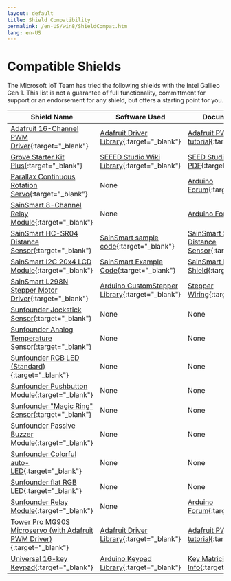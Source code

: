 ```yaml
---
layout: default
title: Shield Compatibility
permalink: /en-US/win8/ShieldCompat.htm
lang: en-US
---
```


# Compatible Shields
The Microsoft IoT Team has tried the following shields with the Intel Galileo Gen 1.
This list is not a guarantee of full functionality, committment for support or an endorsement for any shield, but offers a starting point for you.

| Shield Name | Software Used | Documentation |
| -------------------------------------------------------- | -------------------------------------------------------- | -------------------------------------------------------- |
| [Adafruit 16-Channel PWM Driver](http://www.adafruit.com/product/815){:target="_blank"} | [Adafruit Driver Library](https://learn.adafruit.com/16-channel-pwm-servo-driver/using-the-adafruit-library){:target="_blank"} | [Adafruit PWM driver tutorial](https://learn.adafruit.com/16-channel-pwm-servo-driver){:target="_blank"} |
| [Grove Starter Kit Plus](http://www.makershed.com/products/grove-starter-kit-plus){:target="_blank"} | [SEEED Studio Wiki Library](http://www.seeedstudio.com/wiki/Grove_-_Starter_Kit_Plus){:target="_blank"} | [SEED Studio PDF](http://www.seeedstudio.com/document/Grove%20Starter%20Kit.pdf){:target="_blank"} |
| [Parallax Continuous Rotation Servo](http://www.parallax.com/product/900-00008){:target="_blank"} | None | [Arduino Forum](http://forum.arduino.cc/index.php/topic,5983.0.html){:target="_blank"}
| [SainSmart 8-Channel Relay Module](http://www.sainsmart.com/8-channel-dc-5v-relay-module-for-arduino-pic-arm-dsp-avr-msp430-ttl-logic.html){:target="_blank"} | None | [Arduino Forum](http://forum.arduino.cc/index.php?topic=142207.0) |
| [SainSmart HC-SR04 Distance Sensor](http://www.sainsmart.com/ultrasonic-ranging-detector-mod-hc-sr04-distance-sensor.html){:target="_blank"} | [SainSmart sample code](https://s3-ap-northeast-1.amazonaws.com/sain-amzn/20/20-019-100/HC-SR04.rar){:target="_blank"} | [SainSmart SR04 Distance Sensor](http://www.sainsmart.com/ultrasonic-ranging-detector-mod-hc-sr04-distance-sensor.html){:target="_blank"} |
| [SainSmart I2C 20x4 LCD Module](http://www.sainsmart.com/sainsmart-iic-i2c-twi-serial-2004-20x4-lcd-module-shield-for-arduino-uno-mega-r3.html){:target="_blank"} | [SainSmart Example Code](http://www.sainsmart.com/zen/documents/20-011-913/SainSmart+LCD2004+UNO.rar){:target="_blank"} | [SainSmart I2C 20x4 LCD Shield](http://www.sainsmart.com/sainsmart-iic-i2c-twi-serial-2004-20x4-lcd-module-shield-for-arduino-uno-mega-r3.html){:target="_blank"} |
| [SainSmart L298N Stepper Motor Driver](http://www.sainsmart.com/sainsmart-l298n-dual-h-bridge-stepper-motor-driver-controller-board-module-for-arduino-robot.html){:target="_blank"} | [Arduino CustomStepper Library](http://playground.arduino.cc/Main/CustomStepper){:target="_blank"} | [Stepper Wiring](http://reprap.org/wiki/Stepper_wiring){:target="_blank"} |
| [Sunfounder Jockstick Sensor](http://www.amazon.com/SunFounder-modules-Arduino-Mega2560-Mega328/dp/B00CBDUD60){:target="_blank"} | None | None |
| [Sunfounder Analog Temperature Sensor](http://www.amazon.com/SunFounder-modules-Arduino-Mega2560-Mega328/dp/B00CBDUD60){:target="_blank"} | None | None |
| [Sunfounder RGB LED (Standard)](http://www.amazon.com/SunFounder-modules-Arduino-Mega2560-Mega328/dp/B00CBDUD60){:target="_blank"} | None | None |
| [Sunfounder Pushbutton Module](http://www.amazon.com/SunFounder-modules-Arduino-Mega2560-Mega328/dp/B00CBDUD60){:target="_blank"} | None | None |
| [Sunfounder "Magic Ring" Sensor](http://www.amazon.com/SunFounder-modules-Arduino-Mega2560-Mega328/dp/B00CBDUD60){:target="_blank"} | None | None |
| [Sunfounder Passive Buzzer Module](http://www.amazon.com/SunFounder-modules-Arduino-Mega2560-Mega328/dp/B00CBDUD60){:target="_blank"} | None | None |
| [Sunfounder Colorful auto-LED](http://www.amazon.com/SunFounder-modules-Arduino-Mega2560-Mega328/dp/B00CBDUD60){:target="_blank"} | None | None |
| [Sunfounder flat RGB LED](http://www.amazon.com/SunFounder-modules-Arduino-Mega2560-Mega328/dp/B00CBDUD60){:target="_blank"} | None | None |
| [Sunfounder Relay Module](http://www.amazon.com/SunFounder-modules-Arduino-Mega2560-Mega328/dp/B00CBDUD60){:target="_blank"} | None | [Arduino Forum](http://forum.arduino.cc/index.php?topic=142207.0){:target="_blank"} |
| [Tower Pro MG90S Microservo (with Adafruit PWM Driver)](http://www.valuehobby.com/mg90s-mini-servo.html){:target="_blank"} | [Adafruit Driver Library](https://learn.adafruit.com/16-channel-pwm-servo-driver/using-the-adafruit-library){:target="_blank"} | [Adafruit PWM driver tutorial](https://learn.adafruit.com/16-channel-pwm-servo-driver){:target="_blank"} |
| [Universal 16-key Keypad](http://www.amazon.com/Universial-Switch-Keypad-Keyboard-Arduino/dp/B008A30NW4/ref=cm_cr_pr_product_top){:target="_blank"} | [Arduino Keypad Library](http://playground.arduino.cc/code/Keypad){:target="_blank"} | [Key Matricies Info](http://pcbheaven.com/wikipages/How_Key_Matrices_Works/){:target="_blank"} |
